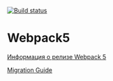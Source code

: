 [![Build status](https://ci.appveyor.com/api/projects/status/x9y1v5ppf4c05ksu?svg=true)](https://ci.appveyor.com/project/requex22/events-ahj)

# Webpack5

[Информация о релизе Webpack 5](https://webpack.js.org/blog/2020-10-10-webpack-5-release/)

[Migration Guide](https://webpack.js.org/migrate/5/)

